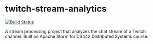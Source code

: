 # twitch-stream-analytics
[![Build Status](https://travis-ci.com/sulunemre/twitch-stream-analytics.svg?branch=master)](https://travis-ci.com/sulunemre/twitch-stream-analytics)


A stream processing project that analyzes the chat stream of a Twitch channel. Built on Apache Storm for CS442 Distributed Systems course.
